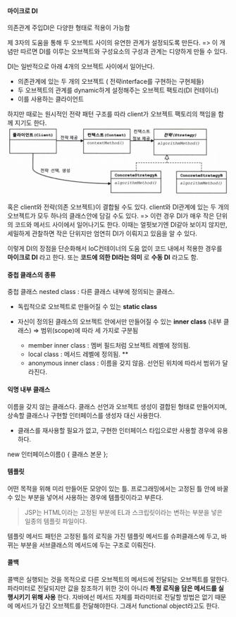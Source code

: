 #### 마이크로 DI
의존관계 주입DI은 다양한 형태로 적용이 가능함

제 3자의 도움을 통해
두 오브젝트 사이의 유연한 관계가 설정되도록 만든다.
=> 이 개념만 따르면 DI를 이루는 오브젝트와 구성요소의 구성과 관계는 디양하게 만들 수 있다.

DI는 일반적으로 아래 4개의 오브젝트 사이에서 일어난다.
 - 의존관계에 있는 두 개의 오브젝트 ( 전략interface를 구현하는 구현체들)
 - 두 오브젝트의 관계를 dynamic하게 설정해주는 오브젝트 팩토리(DI 컨테이너)
 - 이를 사용하는 클라이언트

 하지만 때로는 원시적인 전략 패턴 구조를 따라 client가 오브젝트 팩토리의 책임을 함께 지기도 한다.
 ![DI structure as a strategy pattern](../images/strategy_pattern2.PNG)

 혹은 client와 전략(의존 오브젝트)이 결합될 수도 있다.
 client와 DI관계에 있는 두 개의 오브젝트가 모두 하나의 클래스안에 담길 수도 있다.
 => 이런 경우 DI가 매우 작은 단위의 코드와 메서드 사이에서 일어나기도 한다. 이때는 얼핏보기엔 DI같아 보이지 않지만, 세밀하게 관찰하면 작은 단위지만 엄연히 DI가 이뤄지고 있음을 알 수 있다.

 이렇게 DI의 장점을 단순화해서 IoC컨테이너의 도움 없이 코드 내에서 적용한 경우를 **마이크로 DI** 라고 한다. 또는 **코드에 의한 DI라는 의미** 로 **수동 DI** 라고도 함.


#### 중첩 클래스의 종류
중첩 클래스 nested class : 다른 클래스 내부에 정의되는 클래스.
  - 독립적으로 오브젝트로 만들어질 수 있는 **static class**

  - 자신이 정의된 클래스의 오브젝트 안에서만 만들어질 수 있는 **inner class** (내부 클래스)
    => 범위(scope)에 따라 세 가지로 구분됨
    - member inner class : 멤버 필드처럼 오브젝트 레벨에 정의됨.
    - local class : 메서드 레벨에 정의됨. **
    - anonymous inner class : 이름을 갖지 않음. 선언된 위치에 따라서 범위가 달라진다.

#### 익명 내부 클래스
이름을 갖지 않는 클래스다.
클래스 선언과 오브젝트 생성이 결합된 형태로 만들어지며, 상속할 클래스나 구현할 인터페이스를 생성자 대신 사용한다.
- 클래스를 재사용할 필요가 없고, 구현한 인터페이스 타입으로만 사용할 경우에 유용하다.

new 인터페이스이름() { 클래스 본문 };

#### 템플릿
어떤 목적을 위해 미리 만들어둔 모양이 있는 틀.
프로그래밍에서는 고정된 틀 안에 바꿀수 있는 부분을 넣어서 사용하는 경우에 템플릿이라고 부른다.
> JSP는 HTML이라는 고정된 부분에 EL과 스크립릿이라는 변하는 부분을 넣은 일종의 템플릿 파일이다.

템플릿 메서드 패턴은 고정된 틀의 로직을 가진 템플릿 메서드를 슈퍼클래스에 두고, 바뀌는 부분을 서브클래스의 메서드에 두는 구조로 이뤄진다.

#### 콜백
콜백은 실행되는 것을 목적으로 다른 오브젝트의 메서드에 전달되는 오브젝트를 말한다.
파라미터로 전달되지만 값을 참조하기 위한 것이 아니라 **특정 로직을 담은 메서드를 실행시키기 위해 사용** 한다. 자바에선 메서드 자체를 파라미터로 전달할 방법은 없기 때문에 메서드가 담긴 오브젝트를 전달해야한다. 그래서 functional object라고도 한다.
